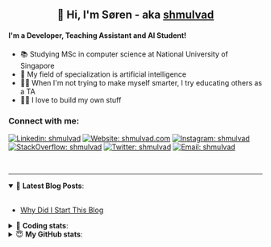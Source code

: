 <h2 align="center">
	👋 Hi, I'm Søren - aka <a href="https://shmulvad.com">shmulvad</a>
</h2>

#### I'm a Developer, Teaching Assistant and AI Student!
- 📚 Studying MSc in computer science at National University of Singapore
- 🧠 My field of specialization is artificial intelligence
- 👨‍🏫 When I'm not trying to make myself smarter, I try educating others as a TA
- 👨‍💻 I love to build my own stuff

### Connect with me:

[![Linkedin: shmulvad](https://img.shields.io/badge/shmulvad-blue?style=flat&logo=Linkedin&logoColor=white)][linkedin]
[![Website: shmulvad.com](https://img.shields.io/badge/shmulvad.com-47CCCC?&style=flat&logo=Google-Chrome&logoColor=white)][website]
[![Instagram: shmulvad](https://img.shields.io/badge/-@shmulvad-purple?style=flat&logo=Instagram&logoColor=white)][instagram]
[![StackOverflow: shmulvad](https://img.shields.io/badge/shmulvad-FE7A16?style=flat&logo=stack-overflow&logoColor=white)][stackOverflow]
[![Twitter: shmulvad](https://img.shields.io/badge/@shmulvad-1ca0f1?style=flat&logo=twitter&logoColor=white)][twitter]
[![Email: shmulvad](https://img.shields.io/badge/shmulvad-D14836?style=flat&logo=gmail&logoColor=white)][mail]

<br />

---

<details open>
 <summary>📕 <b>Latest Blog Posts</b>: </summary>

<br>

<!-- BLOG-POST-LIST:START -->
- [Why Did I Start This Blog](https://shmulvad.com/blog/why-did-start-this-blog)
<!-- BLOG-POST-LIST:END -->

</details>

<!-- --- -->

<details>
 <summary>🤖 <b>Coding stats</b>: </summary>

<br>

<!--START_SECTION:waka-->
**I'm a Night 🦉** 

```text
🌞 Morning    82 commits     ██░░░░░░░░░░░░░░░░░░░░░░░   8.95% 
🌆 Daytime    331 commits    █████████░░░░░░░░░░░░░░░░   36.14% 
🌃 Evening    320 commits    ████████░░░░░░░░░░░░░░░░░   34.93% 
🌙 Night      183 commits    █████░░░░░░░░░░░░░░░░░░░░   19.98%

```


📊 **This Week I Spent My Time On** 

```text
💬 Programming Languages: 
Python                   24 hrs 54 mins      █████████████████░░░░░░░░   70.49% 
Other                    4 hrs 25 mins       ███░░░░░░░░░░░░░░░░░░░░░░   12.5% 
HTML                     2 hrs 57 mins       ██░░░░░░░░░░░░░░░░░░░░░░░   8.36% 
JavaScript               2 hrs 23 mins       █░░░░░░░░░░░░░░░░░░░░░░░░   6.79% 
Markdown                 16 mins             ░░░░░░░░░░░░░░░░░░░░░░░░░   0.76%

🔥 Editors: 
VS Code                  31 hrs 6 mins       ██████████████████████░░░   88.08% 
Zsh                      3 hrs 42 mins       ██░░░░░░░░░░░░░░░░░░░░░░░   10.49% 
Sublime Text             30 mins             ░░░░░░░░░░░░░░░░░░░░░░░░░   1.44%

🐱‍💻 Projects: 
overvaagning-sender      16 hrs 41 mins      ███████████░░░░░░░░░░░░░░   47.27% 
overvaagning             15 hrs 1 min        ██████████░░░░░░░░░░░░░░░   42.54% 
faktanet                 2 hrs 24 mins       █░░░░░░░░░░░░░░░░░░░░░░░░   6.79% 
overvaagning-admin       43 mins             ░░░░░░░░░░░░░░░░░░░░░░░░░   2.05% 
Unknown Project          19 mins             ░░░░░░░░░░░░░░░░░░░░░░░░░   0.93%

```


 Last Updated on 05/08/2021
<!--END_SECTION:waka-->

</details>

<!-- --- -->

<details>
 <summary>😇 <b>My GitHub stats</b>: </summary>

<br>

<img align="left" alt="shmulvad's Github Stats" src="https://github-readme-stats.vercel.app/api?username=shmulvad&show_icons=true&hide_border=true" />

</details>



[website]: https://shmulvad.com
[twitter]: https://twitter.com/shmulvad
[linkedin]: https://linkedin.com/in/shmulvad
[instagram]: https://instagram.com/shmulvad
[stackOverflow]: https://stackoverflow.com/users/9248793/shmulvad
[mail]: mailto:shmulvad@gmail.com
[github]: https://github.com/shmulvad
